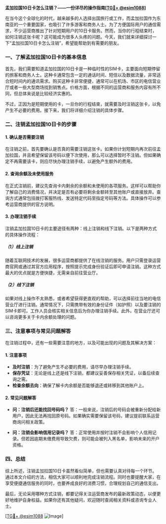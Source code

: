 **孟加拉国10日卡怎么注销？——一份详尽的操作指南[[TG💪+ @esim1088](https://t.me/s/esim1088)]**

在当今这个全球化的时代，越来越多的人选择出国旅行或工作，而孟加拉国作为东南亚的一个重要国家，也吸引了许多游客和商务人士。为了方便国际用户的通信需求，不少运营商推出了针对短期用户的10日卡服务。然而，当你的行程结束时，如何注销这张卡呢？这可能成为很多人头疼的问题。今天，我们就来详细探讨一下“孟加拉国10日卡怎么注销”，希望能帮助到有需要的朋友。

### 一、了解孟加拉国10日卡的基本信息

首先，我们需要知道孟加拉国的10日卡是一种临时性的SIM卡，主要面向短期停留的旅客和商务人士。这种卡通常包含一定的通话时间、短信以及数据流量，非常适合短时间内的通讯需求。购买这种卡非常便捷，通常可以在机场、市区的电信营业厅或者一些大型商场找到销售点。价格方面，根据不同的运营商和服务内容有所不同，但总体来说是比较经济实惠的。

不过，正因为是短期使用的卡，一旦你的行程结束，就需要及时注销这张卡，以免产生不必要的费用。接下来，我们将详细介绍注销的具体步骤。

### 二、注销孟加拉国10日卡的步骤

#### 1. 确认是否需要注销

在注销之前，首先要确认是否真的需要注销这张卡。如果你计划短期内再次前往孟加拉国，并且希望保留该号码以便下次使用，那么可以选择暂时不注销。但如果确定不再需要该卡，则应尽快办理注销手续，以避免产生额外的费用。

#### 2. 查询余额及未使用服务

在正式注销前，建议先查询卡内剩余的余额和未使用的各项服务。这样可以帮助你了解自己的消费情况，并决定是否有必要将剩余金额转至其他账户或直接放弃。查询方式通常包括拨打客服热线、发送特定代码至指定号码等方法。具体操作可以参考运营商提供的官方说明。

#### 3. 办理注销手续

注销孟加拉国10日卡的主要途径有两种：线上注销和线下注销。以下是两种方式的具体操作流程：

##### （1）线上注销

随着互联网技术的发展，很多运营商都提供了在线注销的服务。用户只需登录运营商官网或通过其官方应用程序，按照提示完成身份验证后即可申请注销。这种方式最大的优点就是方便快捷，无需亲自前往营业厅。

##### （2）线下注销

如果对线上操作不太熟悉，或者希望获得更直观的帮助，可以选择前往当地的电信营业厅进行注销。通常情况下，只需携带有效的身份证件（如护照）以及要注销的SIM卡即可。工作人员会核实相关信息后为你办理注销手续。此外，在营业厅还可以咨询更多关于卡内余额处理的问题。

### 三、注意事项与常见问题解答

在注销过程中，还有一些需要注意的地方，以及可能出现的问题及其解决方案：

#### 1. 注意事项

- **及时注销**：为了避免产生不必要的费用，请尽早办理注销手续。
- **保存凭证**：无论是线上还是线下注销，都建议妥善保存相关凭证，以备后续查询之需。
- **检查余额去向**：确保了解卡内余额是否能够退还或转移到其他账户上。

#### 2. 常见问题解答

- **问：注销后还能找回号码吗？**
  答：一般来说，注销后的号码会被重新分配给新用户，因此无法再找回原号码。如果确实需要保留该号码，建议提前联系运营商询问相关政策。

- **问：注销会影响信用记录吗？**
  答：正常使用并按时注销不会影响个人信用记录。但若因逾期未缴费用导致欠费，则可能会被列入黑名单，影响未来的开户资格。

### 四、总结

综上所述，注销孟加拉国10日卡虽然看似简单，但也需要认真对待每一个环节。通过本文介绍的方法，相信大家可以顺利地完成注销流程。同时也要提醒大家，在享受便捷通信服务的同时，也要养成良好的消费习惯，合理规划自己的通信支出。

最后，无论采用哪种方式注销，都要记得关注运营商发布的最新政策动态，以便更好地维护自身权益。如果你还有其他疑问，欢迎随时查阅相关资料或咨询专业人士。

[[TG💪+ @esim1088](https://t.me/s/esim1088) ![Image](https://i.postimg.cc/4NQfJmqS/Snipaste-2025-05-13-00-14-12.png)]
